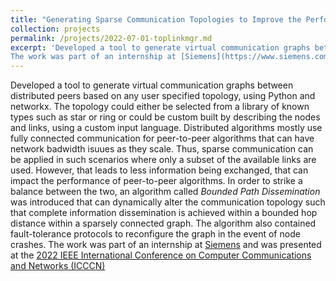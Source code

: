 ```yaml
---
title: "Generating Sparse Communication Topologies to Improve the Performance and Fault-Tolerance of Disributed Peer-to-Peer Algorithms"
collection: projects
permalink: /projects/2022-07-01-toplinkmgr.md
excerpt: 'Developed a tool to generate virtual communication graphs between distributed peers based on any user specified topology, using Python and networkx. The topology could either be selected from a library of known types such as star or ring or could be custom built by describing the nodes and links, using a custom input language. Distributed algorithms mostly use fully connected communication for peer-to-peer algorithms that can have network badwidth isuues as they scale. Thus, sparse communication can be applied in such scenarios where only a subset of the available links are used. However, that leads to less information being exchanged, that can impact the performance of peer-to-peer algorithms. In order to strike a balance between the two, an algorithm called *Bounded Path Dissemination* was introduced that can dynamically alter the communication topology such that complete information dissemination is achieved within a bounded hop distance within a sparsely connected graph. The algorithm also contained fault-tolerance protocols to reconfigure the graph in the event of node crashes.
The work was part of an internship at [Siemens](https://www.siemens.com/us/en/company/siemens-in-the-usa/new-jersey.html) and was presented at the [2022 IEEE International Conference on Computer Communications and Networks (ICCCN)](https://ieeexplore.ieee.org/abstract/document/9868911)'
---
```


Developed a tool to generate virtual communication graphs between distributed peers based on any user specified topology, using Python and networkx. The topology could either be selected from a library of known types such as star or ring or could be custom built by describing the nodes and links, using a custom input language. Distributed algorithms mostly use fully connected communication for peer-to-peer algorithms that can have network badwidth isuues as they scale. Thus, sparse communication can be applied in such scenarios where only a subset of the available links are used. However, that leads to less information being exchanged, that can impact the performance of peer-to-peer algorithms. In order to strike a balance between the two, an algorithm called *Bounded Path Dissemination* was introduced that can dynamically alter the communication topology such that complete information dissemination is achieved within a bounded hop distance within a sparsely connected graph. The algorithm also contained fault-tolerance protocols to reconfigure the graph in the event of node crashes.
The work was part of an internship at [Siemens](https://www.siemens.com/us/en/company/siemens-in-the-usa/new-jersey.html) and was presented at the [2022 IEEE International Conference on Computer Communications and Networks (ICCCN)](https://ieeexplore.ieee.org/abstract/document/9868911)
